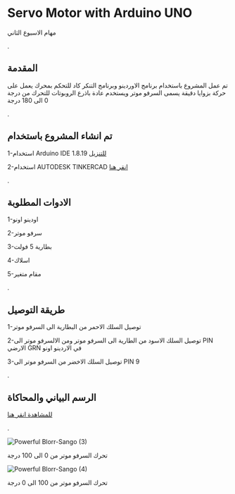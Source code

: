 # Servo Motor with Arduino UNO

مهام الاسبوع الثاني



.


## المقدمة

تم عمل المشروع باستخدام برنامج الاوردينو وبرنامج التنكر كاد للتحكم بمحرك يعمل على حركة بزوايا دقيقة يسمى السرفو موتر ويستخدم عادة باذرع الروبوتات للتحرك من درجة 0 الى 180 درجة 


.












## تم انشاء المشروع باستخدام


1-استخدام Arduino IDE 1.8.19 [للتنزيل](https://www.arduino.cc/en/software)



2-استخدام AUTODESK TINKERCAD [انقر هنا](https://www.tinkercad.com/)



.





## الادوات المطلوبة

1-اودينو اونو

2-سرفو موتر

3-بطارية 5 فولت

4-اسلاك

5-مقام متغير









.




## طريقة التوصيل


1-توصيل السلك الاحمر من البطارية الى السرفو موتر 

2-توصيل السلك الاسود من الطارية الى السرفو موتر ومن الالسرفو موتر الى PIN الارضي GRN في الاردينو اونو

3-توصيل السلك الاخضر من السرفو موتر الى PIN 9





.






## الرسم البياني والمحاكاة



 [للمشاهدة انقر هنا](https://www.tinkercad.com/things/kn2olnurWz0-powerful-blorr-sango/editel)





.



![Powerful Blorr-Sango (3)](https://user-images.githubusercontent.com/109243989/179120601-ea58e642-6070-4107-af1e-417b5e145e55.png)

تحرك السرفو موتر من 0 الى 100 درجة 







![Powerful Blorr-Sango (4)](https://user-images.githubusercontent.com/109243989/179120731-16ad697c-a20f-4f6a-8fe0-e2bd42842e7e.png)

تحرك السرفو موتر من 100 الى 0 درجة




